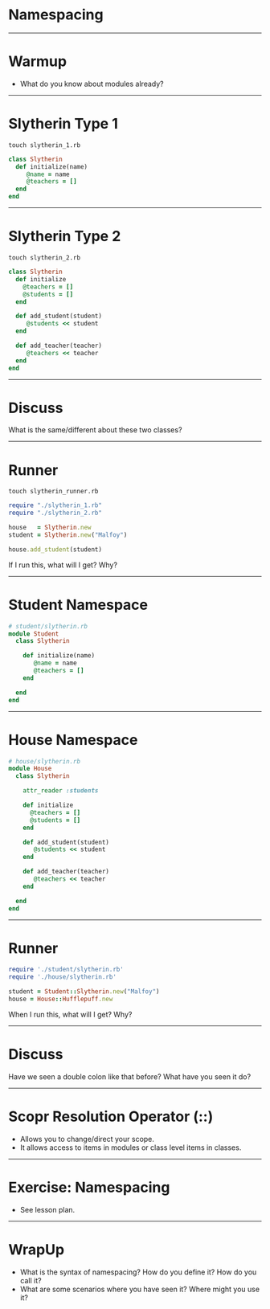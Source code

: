 # Namespacing

---

# Warmup

* What do you know about modules already?

---

# Slytherin Type 1

`touch slytherin_1.rb`

```ruby
class Slytherin
  def initialize(name)
  	 @name = name
  	 @teachers = []
  end
end
```

---

# Slytherin Type 2

`touch slytherin_2.rb`

```ruby
class Slytherin
  def initialize
    @teachers = []
    @students = []
  end

  def add_student(student)
     @students << student
  end

  def add_teacher(teacher)
     @teachers << teacher
  end
end
```

---

# Discuss

What is the same/different about these two classes?

---

# Runner

`touch slytherin_runner.rb`

```ruby
require "./slytherin_1.rb"
require "./slytherin_2.rb"

house   = Slytherin.new
student = Slytherin.new("Malfoy")

house.add_student(student)
```

If I run this, what will I get? Why?

---

# Student Namespace

```ruby
# student/slytherin.rb
module Student
  class Slytherin

    def initialize(name)
  	   @name = name
  	   @teachers = []
    end

  end
end
```

---

# House Namespace

```ruby
# house/slytherin.rb
module House
  class Slytherin

  	attr_reader :students

    def initialize
      @teachers = []
      @students = []
    end

    def add_student(student)
       @students << student
    end

    def add_teacher(teacher)
       @teachers << teacher
    end

  end
end
```

---

# Runner

```ruby
require './student/slytherin.rb'
require './house/slytherin.rb'

student = Student::Slytherin.new("Malfoy")
house = House::Hufflepuff.new
```

When I run this, what will I get? Why?

---

# Discuss

Have we seen a double colon like that before? What have you seen it do?

---

# Scopr Resolution Operator (::)

* Allows you to change/direct your scope.
* It allows access to items in modules or class level items in classes.

---

# Exercise: Namespacing

* See lesson plan.

---

# WrapUp

* What is the syntax of namespacing? How do you define it? How do you call it?
* What are some scenarios where you have seen it? Where might you use it?
